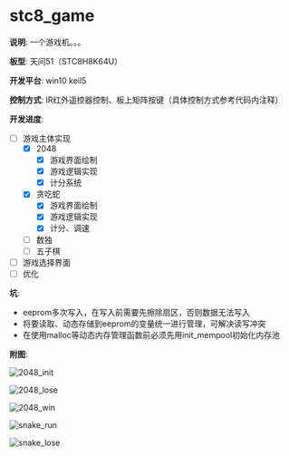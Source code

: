 # stc8_game

**说明**: 一个游戏机。。。

**板型**: 天问51（STC8H8K64U）

**开发平台**: win10   keil5

**控制方式**: IR红外遥控器控制、板上矩阵按键（具体控制方式参考代码内注释）

**开发进度**:

- [ ] 游戏主体实现
    - [x] 2048
      - [x] 游戏界面绘制
      - [x] 游戏逻辑实现
      - [x] 计分系统 
    - [x] 贪吃蛇
      - [x] 游戏界面绘制
      - [x] 游戏逻辑实现
      - [x] 计分、调速
    - [ ] 数独
    - [ ] 五子棋 
- [ ] 游戏选择界面
- [ ] 优化

**坑**:

- eeprom多次写入，在写入前需要先擦除扇区，否则数据无法写入
- 将要读取、动态存储到eeprom的变量统一进行管理，可解决读写冲突
- 在使用malloc等动态内存管理函数前必须先用init_mempool初始化内存池

**附图**:

![2048_init](./img/1.jpg)

![2048_lose](./img/2.jpg)

![2048_win](./img/3.jpg)

![snake_run](./img/5.jpg)

![snake_lose](./img/4.jpg)